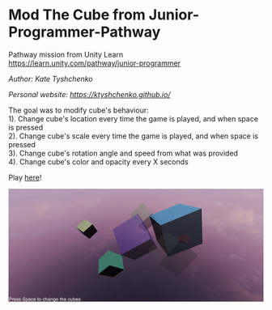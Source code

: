# Mod The Cube from Junior-Programmer-Pathway
Pathway mission from Unity Learn  
https://learn.unity.com/pathway/junior-programmer

_Author: Kate Tyshchenko_  

_Personal website: https://ktyshchenko.github.io/_

The goal was to modify cube's behaviour:  
1). Change cube's location every time the game is played, and when space is pressed  
2). Change cube's scale every time the game is played, and when space is pressed  
3). Change cube's rotation angle and speed from what was provided  
4). Change cube's color and opacity every X seconds  

Play [here](https://play.unity.com/mg/other/modthecube-junior-programmer-pathway-mission)!

![alt text](https://github.com/ktyshchenko/Junior-Programmer-Pathway/blob/main/ModTheCube/Thumbnail.png)
